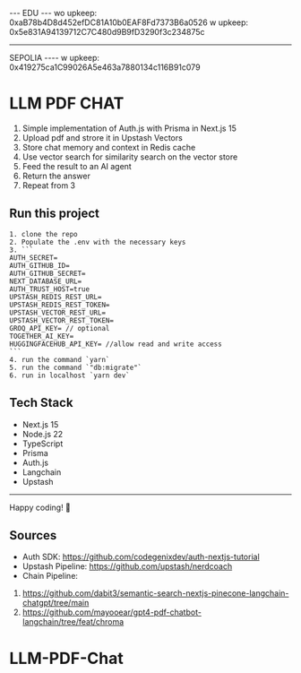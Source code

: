 --- EDU ---
wo upkeep: 0xaB78b4D8d452efDC81A10b0EAF8Fd7373B6a0526
w upkeep: 0x5e831A94139712C7C480d9B9fD3290f3c234875c

---

SEPOLIA ----
w upkeep:
0x419275ca1C99026A5e463a7880134c116B91c079

# LLM PDF CHAT

1. Simple implementation of Auth.js with Prisma in Next.js 15
2. Upload pdf and strore it in Upstash Vectors
3. Store chat memory and context in Redis cache
4. Use vector search for similarity search on the vector store
5. Feed the result to an AI agent
6. Return the answer
7. Repeat from 3

## Run this project

````
1. clone the repo
2. Populate the .env with the necessary keys
3. ```
AUTH_SECRET=
AUTH_GITHUB_ID=
AUTH_GITHUB_SECRET=
NEXT_DATABASE_URL=
AUTH_TRUST_HOST=true
UPSTASH_REDIS_REST_URL=
UPSTASH_REDIS_REST_TOKEN=
UPSTASH_VECTOR_REST_URL=
UPSTASH_VECTOR_REST_TOKEN=
GROQ_API_KEY= // optional
TOGETHER_AI_KEY=
HUGGINGFACEHUB_API_KEY= //allow read and write access
```
4. run the command `yarn`
5. run the command `"db:migrate"`
6. run in localhost `yarn dev`
````

## Tech Stack

- Next.js 15
- Node.js 22
- TypeScript
- Prisma
- Auth.js
- Langchain
- Upstash

---

Happy coding! 🚀

## Sources

- Auth SDK: https://github.com/codegenixdev/auth-nextjs-tutorial
- Upstash Pipeline: https://github.com/upstash/nerdcoach
- Chain Pipeline:

1. https://github.com/dabit3/semantic-search-nextjs-pinecone-langchain-chatgpt/tree/main
2. https://github.com/mayooear/gpt4-pdf-chatbot-langchain/tree/feat/chroma

# LLM-PDF-Chat
